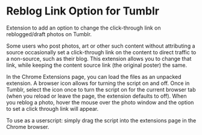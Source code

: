 # Reblog Link Option for Tumblr

Extension to add an option to change the click-through link on reblogged/draft photos on Tumblr.

Some users who post photos, art or other such content without attributing a source occasionally set a click-through link on the content to direct traffic to a non-source, such as their blog. This extension allows you to change that link, while keeping the content source link (the original poster) the same.

In the Chrome Extensions page, you can load the files as an unpacked extension. A browser icon allows for turning the script on and off. Once in Tumblr, select the icon once to turn the script on for the current browser tab (when you reload or leave the page, the extension defaults to off). When you reblog a photo, hover the mouse over the photo window and the option to set a click through link will appear.

To use as a userscript: simply drag the script into the extensions page in the Chrome browser.